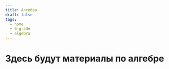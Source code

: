 ```yaml
---
title: Алгебра
draft: false
tags:
  - home
  - 9-grade
  - algebra
---
```


# Здесь будут материалы по алгебре